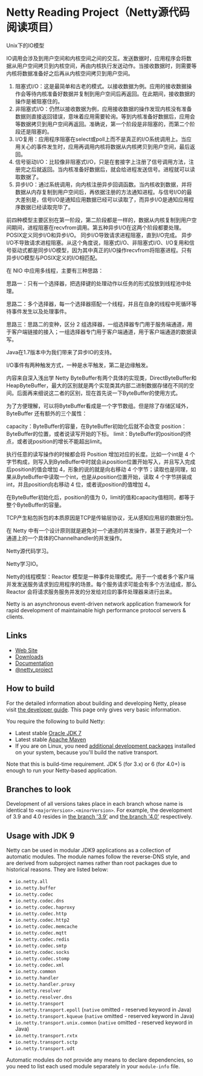 # Netty Reading Project（Netty源代码阅读项目）

Unix下的IO模型

IO调用会涉及到用户空间和内核空间之间的交互。发送数据时，应用程序会将数据从用户空间拷贝到内核空间，再由内核执行发送动作。当接收数据时，则需要等内核将数据准备好之后再从内核空间拷贝到用户空间。

1. 阻塞式I/O：这是最简单和古老的模式。以接收数据为例。应用的接收数据操作会等待内核准备好数据并复制到用户空间后再返回。在此期间，接收数据的操作是被阻塞住的。
2. 非阻塞式I/O：仍然以接收数据为例，应用接收数据的操作发现内核没有准备数据则直接返回错误，意味着应用需要轮询。等到内核准备好数据后，应用会等数据拷贝到用户空间再返回。准确说，第一个阶段是非阻塞的，而第二个阶段还是阻塞的。
3. I/O复用：应用程序阻塞在select或poll上而不是真正的I/O系统调用上。当应用关心的事件发生时，应用再调用内核将数据从内核拷贝到用户空间，最后返回。
4. 信号驱动I/O：比较像非阻塞式I/O，只是在套接字上注册了信号调用方法，注册完之后就返回。当内核准备好数据后，就会给进程发送信号。进程就可以读取数据了。
5. 异步I/O：通过系统调用，向内核注册异步回调函数。当内核收到数据，并将数据从内存复制到用户空间后，再依据注册的方法通知进程。与信号I/O的最大差别是，信号I/O是通知应用数据已经可以读取了，而异步I/O是通知应用程序数据已经读取完毕了。

前四种模型主要区别在第一阶段，第二阶段都是一样的，数据从内核复制到用户空间期间，进程阻塞在recvfrom调用。第五种异步I/O在这两个阶段都要处理。
POSIX定义同步I/O和异步I/O。
同步I/O导致请求进程阻塞，直到I/O完成。
异步I/O不导致请求进程阻塞。从这个角度说，阻塞式I/O、非阻塞式I/O、I/O复用和信号驱动式都是同步I/O模型，因为其中真正的I/O操作recvfrom将阻塞进程。只有异步I/O模型与POSIX定义的I/O相匹配。

在 NIO 中应用多线程，主要有三种思路：

思路一：只有一个选择器，把选择键的处理动作以任务的形式投放到线程池中处理。

思路二：多个选择器，每一个选择器搭配一个线程，并且在自身的线程中死循环等待事件发生以及处理事件。

思路三：思路二的变种，区分 2 组选择器，一组选择器专门用于服务端通道，用于客户端链接的接入；一组选择器专门用于客户端通道，用于客户端通道的数据读写。

Java在1.7版本中为我们带来了异步IO的支持。

I/O事件有两种触发方式，一种是水平触发，第二是边缘触发。

内容来自深入浅出学 Netty
ByteBuffer有两个具体的实现类，DirectByteBuffer和HeapByteBuffer，最大的区别就是两个实现类其内部二进制数据存储在不同的空间。后面再来细说这二者的区别，现在首先说一下ByteBuffer的使用方式。

为了方便理解，可以将ByteBuffer看成是一个字节数组。但是除了存储区域外，ByteBuffer 还有额外的三个属性：

capacity：ByteBuffer的容量，在ByteBuffer初始化后就不会改变
position：ByteBuffer的位置，或者说读写开始的下标。
limit：ByteBuffer的position的终点，或者说position的增长不能超出limit。

执行任意的读写操作的时候都会将 Position 增加对应的长度。比如一个int是 4 个字节构成，则写入到ByteBuffer中时就会从position位置开始写入，并且写入完成后position的值会增加 4，形象的说的就是向右移动 4 个字节；读取也是同理，如果从ByteBuffer中读取一个int，也是从position位置开始，读取 4 个字节拼装成int，并且position向右移动 4 位，或者说position的值增加 4。

在ByteBuffer初始化后，position的值为 0，limit的值和capacity值相同，都等于整个ByteBuffer的容量。

TCP产生粘包拆包的本质原因是TCP是传输层协议，无从感知应用层的数据分包。

在 Netty 中有一个设计原则就是避免对一个通道的并发操作，甚至于避免对一个通道上的一个具体的Channelhandler的并发操作。

Netty源代码学习。

Netty学习IO。

Netty的线程模型：Reactor 模型是一种事件处理模式。用于一个或者多个客户端并发发送服务请求到应用程序的场景。每个服务请求可能会有多个方法组成，那么 Reactor 会将请求服务服务并发的分发给对应的事件处理器来进行出来。

Netty is an asynchronous event-driven network application framework for rapid development of maintainable high performance protocol servers & clients.

## Links

* [Web Site](https://netty.io/)
* [Downloads](https://netty.io/downloads.html)
* [Documentation](https://netty.io/wiki/)
* [@netty_project](https://twitter.com/netty_project)

## How to build

For the detailed information about building and developing Netty, please visit [the developer guide](https://netty.io/wiki/developer-guide.html).  This page only gives very basic information.

You require the following to build Netty:

* Latest stable [Oracle JDK 7](http://www.oracle.com/technetwork/java/)
* Latest stable [Apache Maven](http://maven.apache.org/)
* If you are on Linux, you need [additional development packages](https://netty.io/wiki/native-transports.html) installed on your system, because you'll build the native transport.

Note that this is build-time requirement.  JDK 5 (for 3.x) or 6 (for 4.0+) is enough to run your Netty-based application.

## Branches to look

Development of all versions takes place in each branch whose name is identical to `<majorVersion>.<minorVersion>`.  For example, the development of 3.9 and 4.0 resides in [the branch '3.9'](https://github.com/netty/netty/tree/3.9) and [the branch '4.0'](https://github.com/netty/netty/tree/4.0) respectively.

## Usage with JDK 9

Netty can be used in modular JDK9 applications as a collection of automatic modules. The module names follow the
reverse-DNS style, and are derived from subproject names rather than root packages due to historical reasons. They
are listed below:

 * `io.netty.all`
 * `io.netty.buffer`
 * `io.netty.codec`
 * `io.netty.codec.dns`
 * `io.netty.codec.haproxy`
 * `io.netty.codec.http`
 * `io.netty.codec.http2`
 * `io.netty.codec.memcache`
 * `io.netty.codec.mqtt`
 * `io.netty.codec.redis`
 * `io.netty.codec.smtp`
 * `io.netty.codec.socks`
 * `io.netty.codec.stomp`
 * `io.netty.codec.xml`
 * `io.netty.common`
 * `io.netty.handler`
 * `io.netty.handler.proxy`
 * `io.netty.resolver`
 * `io.netty.resolver.dns`
 * `io.netty.transport`
 * `io.netty.transport.epoll` (`native` omitted - reserved keyword in Java)
 * `io.netty.transport.kqueue` (`native` omitted - reserved keyword in Java)
 * `io.netty.transport.unix.common` (`native` omitted - reserved keyword in Java)
 * `io.netty.transport.rxtx`
 * `io.netty.transport.sctp`
 * `io.netty.transport.udt`



Automatic modules do not provide any means to declare dependencies, so you need to list each used module separately
in your `module-info` file.
